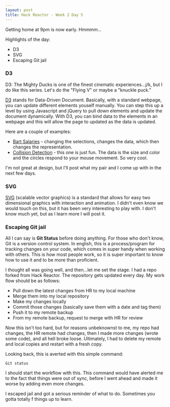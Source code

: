 ```yaml
---
layout: post
title: Hack Reactor - Week 2 Day 5
---
```


Getting home at 9pm is now early.  Hmmmm...

Highlights of the day:

* D3
* SVG
* Escaping Git jail

### D3

D3: The Mighty Ducks is one of the finest cinematic experiences...j/k, but I do like this series.  Let's do the "Flying V" or maybe a "knuckle puck."

[D3](http://d3js.org/) stands for Data-Driven Document.  Basically, with a standard webpage, you can update different elements youself manually.  You can step this up a level by using Javascript and jQuery to pull down elements and update the document dynamically.  With D3, you can bind data to the elements in an webpage and this will allow the page to updated as the data is updated.  

Here are a couple of examples:

* [Bart Salaries](http://blog.vctr.me/bart/) - changing the selections, changes the data, which then changes the representation.  
* [Collision Detection](http://bl.ocks.org/mbostock/3231298) - this one is just fun.  The data is the size and color and the circles respond to your mouse movement.  So very cool.

I'm not great at design, but I'll post what my pair and I come up with in the next few days. 

### SVG

[SVG](http://en.wikipedia.org/wiki/Scalable_Vector_Graphics) (scalable vector graphics) is a standard that allows for easy two dimensional graphics with interaction and animation.  I didn't even know we would touch on this, but it has been very interesting to play with.  I don't know much yet, but as I learn more I will post it.

### Escaping Git jail

All I can say is **Git Status** before doing anything.  For those who don't know, Git is a version control system.  In english, this is a process/program for tracking changes on your code, which comes in super handy when working with others.  This is how most people work, so it is super important to know how to use it and to be more than proficient.

I thought all was going well, and then...let me set the stage.  I had a repo forked from Hack Reactor.  The repository gets updated every day.  My work flow should be as follows:

* Pull down the latest changes from HR to my local machine
* Merge them into my local repository
* Make my changes locally
* Commit those changes (basically save them with a date and tag them)
* Push it to my remote backup
* From my remote backup, request to merge with HR for review

Now this isn't too hard, but for reasons unbeknownst to me, my repo had changes, the HR remote had changes, then I made more changes (wrote some code), and all hell broke loose.  Ultimately, I had to delete my remote and local copies and restart with a fresh copy.

Looking back, this is averted with this simple command:

    Git status

I should start the workflow with this.  This command would have alerted me to the fact that things were out of sync, before I went ahead and made it worse by adding even more changes.  

I escaped jail and got a serious reminder of what to do.  Sometimes you gotta totally f things up to learn.
